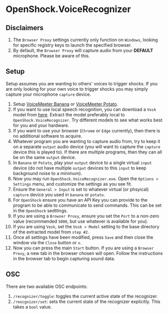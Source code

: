 # OpenShock.VoiceRecognizer

## Disclaimers

1. The `Browser Proxy` settings currently only function on `Windows`, looking for specific registry keys to launch the specified browser.
2. By default, the `Browser Proxy` will capture audio from your **DEFAULT** microphone. Please be aware of this.

## Setup

Setup assumes you are wanting to others' voices to trigger shocks. If you are only looking for your own voice to trigger shocks you may simply capture your microphone `capture` device.

1. Setup [VoiceMeeter Banana](https://vb-audio.com/Voicemeeter/banana.htm) or [VoiceMeeter Potato](https://vb-audio.com/Voicemeeter/potato.htm).
2. If you want to use local speech recognition, you can download a `Vosk` model from [here](https://alphacephei.com/vosk/models). Extract the model preferably local to `OpenShock.VoiceRecognizer`. Try different models to see what works best for you and your hardware.
3. If you want to use your browser (`Chrome` or `Edge` currently), then there is no additional software to acquire.
4. Whatever program you are wanting to capture audio from, try to keep it on a separate `output` audio device (you will want to capture the `capture` device this is played to). If there are multiple programs, then they can all be on the same `output` device.
5. In `Banana` or `Potato`, play your `output` device to a single virtual `input` device (do not have multiple `output` devices to this `input` to keep background noise to a minimum).
6. Now you may run `OpenShock.VoiceRecognizer.exe`. Open the `Options > Settings` menu, and customize the settings as you see fit.
7. Ensure the `General > Input` is set to whatever virtual (or phsyical) `capture` device you used in `banana` or `potato`.
8. For `OpenShock` ensure you have an API Key you can provide to the program to be able to communicate to send commands. This can be set in the `OpenShock` sedttings.
9. If you are using a `Browser Proxy`, ensure you set the `Port` to a non-zero value (recommended `5000`, but use whatever is available for you).
10. If you are using `Vosk`, set the `Vosk > Model` setting to the base directory of the extracted model from `step #2`.
11. Once all settings have been modified, press `Save` and then close the window via the `Close` button or `x`.
12. Now you can press the main `Start` button. If you are using a `Browser Proxy`, a new tab in the browser chosen will open. Follow the instructions in the browser tab to begin capturing sound data.

## OSC

There are two available OSC endpoints:

1. `/recognizer/toggle`: toggles the current active state of the recognizer.
2. `/reocgnizer/set`: sets the current state of the recognizer explicitly. This takes a `bool` value.